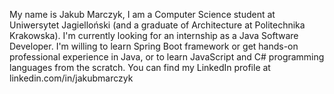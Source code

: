 My name is Jakub Marczyk, I am a Computer Science student at Uniwersytet Jagielloński (and a graduate of Architecture at Politechnika Krakowska).
I'm currently looking for an internship as a Java Software Developer.
I'm willing to learn Spring Boot framework or get hands-on professional experience in Java, or to learn JavaScript and C# programming languages from the scratch.
You can find my LinkedIn profile at linkedin.com/in/jakubmarczyk
